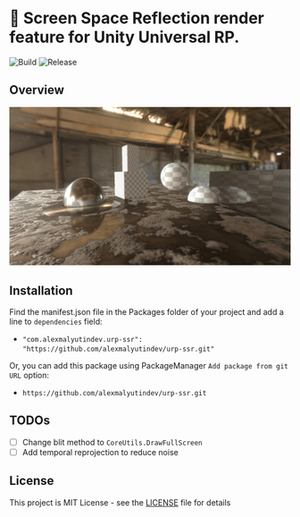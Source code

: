 🚧 Screen Space Reflection render feature for Unity Universal RP. 
==========

![Build](https://github.com/alexmalyutindev/urp-ssr/actions/workflows/publish.yml/badge.svg)
![Release](https://img.shields.io/github/v/release/alexmalyutindev/urp-ssr)

Overview
--------

![Preview](Pictures/Preview_001.jpg)

Installation
------------
Find the manifest.json file in the Packages folder of your project and add a line to `dependencies` field:

* `"com.alexmalyutindev.urp-ssr": "https://github.com/alexmalyutindev/urp-ssr.git"`

Or, you can add this package using PackageManager `Add package from git URL` option:

* `https://github.com/alexmalyutindev/urp-ssr.git`

TODOs
-----
- [ ] Change blit method to `CoreUtils.DrawFullScreen`
- [ ] Add temporal reprojection to reduce noise

License
-------
This project is MIT License - see the [LICENSE](LICENSE) file for details
